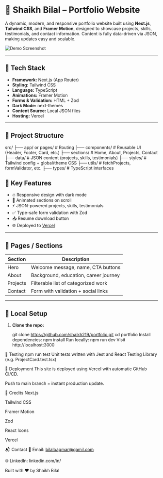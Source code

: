 # 💼 Shaikh Bilal – Portfolio Website

A dynamic, modern, and responsive portfolio website built using **Next.js**, **Tailwind CSS**, and **Framer Motion**, designed to showcase projects, skills, testimonials, and contact information. Content is fully data-driven via JSON, making updates easy and scalable.

![Demo Screenshot](./public/images/portfolio.png)

---

## 🚀 Tech Stack

- **Framework:** Next.js (App Router)
- **Styling:** Tailwind CSS
- **Language:** TypeScript
- **Animations:** Framer Motion
- **Forms & Validation:** HTML + Zod
- **Dark Mode:** next-themes
- **Content Source:** Local JSON files
- **Hosting:** Vercel

---

## 📂 Project Structure

src/
├── app/ or pages/ # Routing
├── components/ # Reusable UI (Header, Footer, Card, etc.)
├── sections/ # Home, About, Projects, Contact
├── data/ # JSON content (projects, skills, testimonials)
├── styles/ # Tailwind config + global/theme CSS
├── utils/ # fetchProjects, formValidator, etc.
├── types/ # TypeScript interfaces

## 🧠 Key Features

- 🔥 Responsive design with dark mode
- 💬 Animated sections on scroll
- ⚡ JSON-powered projects, skills, testimonials
- ✅ Type-safe form validation with Zod
- 📤 Resume download button
- 🌐 Deployed to [Vercel](https://vercel.com)

---

## 📸 Pages / Sections

| Section     | Description                              |
|-------------|------------------------------------------|
| Hero        | Welcome message, name, CTA buttons       |
| About       | Background, education, career journey    |
| Projects    | Filterable list of categorized work      |
| Contact     | Form with validation + social links      |

---

## 📄 Local Setup

1. **Clone the repo:**

   git clone https://github.com/shaikh219/portfolio.git
   cd portfolio
Install dependencies:
npm install
Run locally:
npm run dev
Visit http://localhost:3000

🧪 Testing
npm run test
Unit tests written with Jest and React Testing Library (e.g. ProjectCard.test.tsx)

📁 Deployment
This site is deployed using Vercel with automatic GitHub CI/CD.

Push to main branch = instant production update.

🙌 Credits
Next.js

Tailwind CSS

Framer Motion

Zod

React Icons

Vercel

📬 Contact
📧 Email: bilalbagmar@gamil.com

🌐 LinkedIn: linkedin.com/in/

Built with ❤️ by Shaikh Bilal

